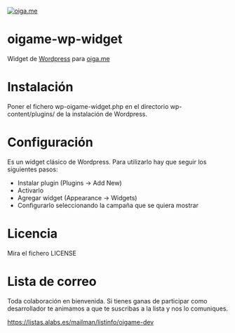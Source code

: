 [![oiga.me](https://oiga.me/assets/logo-small.png "oiga.me")](https://oiga.me)

oigame-wp-widget
===============

Widget de [Wordpress](http://wordpress.org/) para [oiga.me](https://oiga.me)

Instalación
===========

Poner el fichero wp-oigame-widget.php en el directorio wp-content/plugins/ de la instalación de Wordpress.

Configuración
=============

Es un widget clásico de Wordpress. Para utilizarlo hay que seguir los siguientes pasos: 

* Instalar plugin (Plugins -> Add New)
* Activarlo
* Agregar widget (Appearance -> Widgets)
* Configurarlo seleccionando la campaña que se quiera mostrar
 
Licencia
========

Mira el fichero LICENSE

Lista de correo
===============

Toda colaboración en bienvenida. Si tienes ganas de participar como desarrollador te animamos a que te suscribas a la lista y nos lo comuniques.

https://listas.alabs.es/mailman/listinfo/oigame-dev

